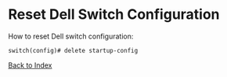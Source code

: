 # Reset Dell Switch Configuration

How to reset Dell switch configuration:

```
switch(config)# delete startup-config
```

[Back to Index](index.md)

